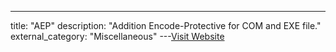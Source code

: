---
title: "AEP"
description: "Addition Encode-Protective for COM and EXE file."
external_category: "Miscellaneous"
---[Visit Website](https://defacto2.net/f/a520164?packer=aep)

